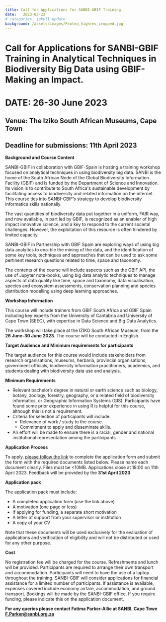 ```yaml
---
title: Call for Applications for SANBI-GBIF Training
date:   2023-03-22
# categories: jekyll update
background: /assets/images/Protea_highres_cropped.jpg
---
```


# Call for Applications for SANBI-GBIF Training in Analytical Techniques in Biodiversity Big Data using GBIF-Making an Impact.

# DATE: 26-30 June 2023


## Venue: The Iziko South African Museums, Cape Town

## Deadline for submissions: 11th April 2023

**Background and Course Content**

SANBI-GBIF in collaboration with GBIF-Spain is hosting a training workshop focused on analytical techniques in using biodiversity big data.
SANBI is the home of the South African Node of the Global Biodiversity Information Facility (GBIF) and is funded by the Department of 
Science and Innovation.  Its vision is to contribute to South Africa's sustainable development by facilitating access to biodiversity and
related information on the internet.  This course ties into SANBI-GBIF’s strategy to develop biodiversity informatics skills nationally.

The vast quantities of biodiversity data put together in a uniform, FAIR way, and now available, in part led by GBIF,
is recognized as an enabler of high impact innovative science, and a key to respond to the current societal challenges. 
However, the exploitation of this resource is often hindered by limited capacity. 

SANBI-GBIF in Partnership with GBIF Spain are exploring ways of using big data analytics to ena-ble the mining of the data, and the
identification of some key tools, techniques and approaches that can be used to ask some pertinent research questions related to time, 
space and taxonomy.

The contents of the course will include aspects such as the GBIF API, the use of Jupyter note-books, using big data analytic techniques 
to manage aspects of data quality like time, space and taxonomy, data visualisation, species and ecosystem assessments, conservation planning 
and species distribution modelling using deep learning approaches.

**Workshop Information**

This course will include trainers from GBIF South Africa and GBIF Spain including key experts from the University of Cantabria and 
University of Cape Town (SEEC), with expertise in Data Science and Big Data Analytics. 

The workshop will take place at the IZIKO South African Museum, from the **26 June-30 June 2023**. The course will be conducted in English. 

**Target Audience and Minimum requirements for participants**

The target audience for this course would include stakeholders from research organisations, museums, herbaria, provincial organisations,
government officials, biodiversity information practitioners, academics, and students dealing with biodiversity data use and analysis.

**Minimum Requirements**

* Relevant bachelor’s degree in natural or earth science such as biology, botany, zoology, forestry, geography, or a related field of biodiversity informatics,
    or Geographic Information Systems (GIS).  Participants have found some prior experience in using R is helpful for this course, although this is not a requirement.
* Criteria for selection of participants will include: 
     * Relevance of work / study to the course.   
     * Commitment to apply and disseminate skills.    
* An effort will be made to ensure there is a racial, gender and national institutional representation among the participants


**Application Process**

To apply, [please follow the link](https://docs.google.com/forms/d/e/1FAIpQLScyQjUFNyZnluh7BgGX1ykcVWmDrhOVrUKpXMLKlp4xcqkvaw/viewform)
to complete the application form and submit the form with the required documents listed below. Please name each document clearly. 
Files must be <10MB. Applications close at 18:00 on 11th April 2023.  Feedback will be provided by the **31st April 2023**


**Application pack**

The application pack must include:
*	A completed application form (use the link above)
*	A motivation (one page or less)
*	If applying for funding, a separate short motivation
*	A letter of support from your supervisor or institution
*	A copy of your CV 

Note that these documents will be used exclusively for the evaluation of applications and verification of eligibility and will not be distributed 
or used for any other purpose. 

**Cost**

No registration fee will be charged for the course.  Refreshments and lunch will be provided. Participants are required to arrange their own transport and accommodation. Participants will need to have the use of a laptop throughout the training.  SANBI-GBIF will consider applications for financial
assistance for a limited number of participants.  If assistance is available, expenses covered include economy airfare, accommodation, and ground transport. 
Bookings will be made by the SANBI-GBIF office.  If you require funding, please indicate this on the application document.

**For any queries please contact Fatima Parker-Allie at SANBI, Cape Town [F.Parker@sanbi.org.za](mailto:f.parker@sanbi.org.za)**

